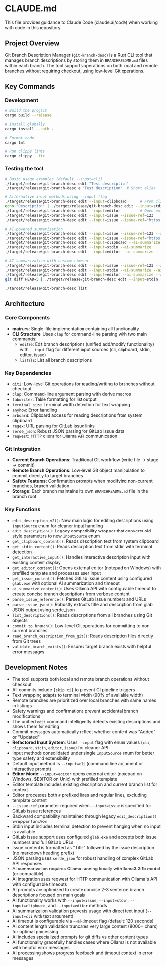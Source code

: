 # CLAUDE.md

This file provides guidance to Claude Code (claude.ai/code) when working with code in this repository.

## Project Overview

Git Branch Description Manager (`git-branch-desc`) is a Rust CLI tool that manages branch descriptions by storing them in `BRANCHREADME.md` files within each branch. The tool supports operations on both local and remote branches without requiring checkout, using low-level Git operations.

## Key Commands

### Development
```bash
# Build the project
cargo build --release

# Install globally
cargo install --path .

# Format code
cargo fmt

# Run clippy lints
cargo clippy --fix
```

### Testing the tool
```bash
# Basic usage examples (default --input=cli)
./target/release/git-branch-desc edit "Test description"
./target/release/git-branch-desc e "Test description"  # Short alias

# Alternative input methods using --input flag
./target/release/git-branch-desc edit --input=clipboard      # From clipboard
echo "Description" | ./target/release/git-branch-desc edit --input=stdin  # From stdin
./target/release/git-branch-desc edit --input=editor         # Open external editor (notepad on Windows)
./target/release/git-branch-desc edit --input=issue --issue-ref=123      # From GitLab issue number
./target/release/git-branch-desc edit --input=issue --issue-ref="https://gitlab.com/owner/repo/-/issues/456"  # From GitLab issue URL

# AI-powered summarization
./target/release/git-branch-desc edit --input=issue --issue-ref=123 --ai-summarize     # AI summary of issue
./target/release/git-branch-desc edit --input=issue --issue-ref="https://gitlab.com/owner/repo/-/issues/456" --ai-summarize
./target/release/git-branch-desc edit --input=clipboard --ai-summarize     # AI summary of clipboard
./target/release/git-branch-desc edit --input=stdin --ai-summarize         # AI summary of stdin
./target/release/git-branch-desc edit --input=editor --ai-summarize        # AI summary of editor content

# AI summarization with custom timeout
./target/release/git-branch-desc edit --input=issue --issue-ref=123 --ai-summarize --ai-timeout 300
./target/release/git-branch-desc edit --input=stdin --ai-summarize --ai-timeout 600  # For large content
./target/release/git-branch-desc edit --input=editor --ai-summarize --ai-timeout 180  # For editor content
git diff HEAD~5 | ./target/release/git-branch-desc edit --input=stdin --ai-summarize --ai-timeout 300

./target/release/git-branch-desc list
```

## Architecture

### Core Components
- **main.rs**: Single-file implementation containing all functionality
- **CLI Structure**: Uses `clap` for command-line parsing with two main commands:
  - `edit`/`e`: Edit branch descriptions (unified add/modify functionality) with `--input` flag for different input sources (cli, clipboard, stdin, editor, issue)
  - `list`/`ls`: List all branch descriptions

### Key Dependencies
- `git2`: Low-level Git operations for reading/writing to branches without checkout
- `clap`: Command-line argument parsing with derive macros
- `tabwriter`: Table formatting for list output
- `terminal_size`: Terminal width detection for text wrapping
- `anyhow`: Error handling
- `arboard`: Clipboard access for reading descriptions from system clipboard
- `regex`: URL parsing for GitLab issue links
- `serde_json`: Robust JSON parsing for GitLab issue data
- `reqwest`: HTTP client for Ollama API communication

### Git Integration
- **Current Branch Operations**: Traditional Git workflow (write file → stage → commit)
- **Remote Branch Operations**: Low-level Git object manipulation to commit directly to target branches
- **Safety Features**: Confirmation prompts when modifying non-current branches, branch validation
- **Storage**: Each branch maintains its own `BRANCHREADME.md` file in the branch root

### Key Functions
- `edit_description_v2()`: New main logic for editing descriptions using `InputSource` enum for cleaner input handling
- `edit_description()`: Legacy compatibility wrapper that converts old-style parameters to new `InputSource` enum
- `get_clipboard_content()`: Reads description text from system clipboard
- `get_stdin_content()`: Reads description text from stdin with terminal detection
- `get_interactive_input()`: Handles interactive description input with existing content display
- `get_editor_content()`: Opens external editor (notepad on Windows) with prefilled template and processes user input
- `get_issue_content()`: Fetches GitLab issue content using configured `glab.exe` with optional AI summarization and timeout
- `ai_summarize_content()`: Uses Ollama API with configurable timeout to create concise branch descriptions from verbose content
- `parse_issue_reference()`: Parses GitLab issue numbers and URLs
- `parse_issue_json()`: Robustly extracts title and description from glab JSON output using serde_json
- `list_descriptions()`: Reads descriptions from all branches using Git objects
- `commit_to_branch()`: Low-level Git operations for committing to non-current branches
- `read_branch_description_from_git()`: Reads description files directly from Git trees
- `validate_branch_exists()`: Ensures target branch exists with helpful error messages

## Development Notes

- The tool supports both local and remote branch operations without checkout
- All commits include `[skip ci]` to prevent CI pipeline triggers
- Text wrapping adapts to terminal width (90% of available width)
- Remote branches are prioritized over local branches with same names in listings
- Safety warnings and confirmations prevent accidental branch modifications
- The unified `edit` command intelligently detects existing descriptions and shows them for editing
- Commit messages automatically reflect whether content was "Added" or "Updated"
- **Refactored Input System**: Uses `--input` flag with enum values (`cli`, `clipboard`, `stdin`, `editor`, `issue`) for cleaner API
- Input methods consolidated under single `InputSource` enum for better type safety and extensibility
- Default input method is `--input=cli` (command line argument or interactive prompt)
- **Editor Mode**: `--input=editor` opens external editor (notepad on Windows, $EDITOR on Unix) with prefilled template
- Editor template includes existing description and current branch list for context
- Editor processes both `#` prefixed lines and regular lines, excluding template content
- `--issue-ref` parameter required when `--input=issue` is specified for GitLab issue references
- Backward compatibility maintained through legacy `edit_description()` wrapper function
- Stdin input includes terminal detection to prevent hanging when no input is available
- GitLab issue support uses configured `glab.exe` and accepts both issue numbers and full GitLab URLs
- Issue content is formatted as "Title" followed by the issue description (no markdown heading prefix)
- JSON parsing uses `serde_json` for robust handling of complex GitLab API responses
- AI summarization requires Ollama running locally with llama3.2:1b model (or compatible)
- AI integration uses reqwest for HTTP communication with Ollama's API with configurable timeouts
- AI prompts are optimized to create concise 2-3 sentence branch descriptions focused on main goals
- AI functionality works with `--input=issue`, `--input=stdin`, `--input=clipboard`, and `--input=editor` methods
- AI summarization validation prevents usage with direct text input (`--input=cli` with text argument)
- AI timeout is configurable via --ai-timeout flag (default: 120 seconds)
- AI content length validation truncates very large content (8000+ chars) for optimal processing
- AI includes specialized prompts for git diffs vs other content types
- AI functionality gracefully handles cases where Ollama is not available with helpful error messages
- AI processing shows progress feedback and timeout context in error messages